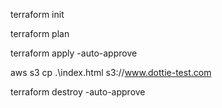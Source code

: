 terraform init

terraform plan

terraform apply -auto-approve

aws s3 cp .\index.html s3://www.dottie-test.com

terraform destroy -auto-approve
